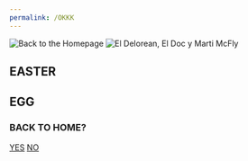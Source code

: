 ```yaml
---
permalink: /OKKK
---
```


<body>
    <section class="notFound">
        <div class="img">
        <img src="https://assets.codepen.io/5647096/backToTheHomepage.png" alt="Back to the Homepage"/>
        <img src="https://assets.codepen.io/5647096/Delorean.png" alt="El Delorean, El Doc y Marti McFly"/>
        </div>
      <link rel="stylesheet" href="/delorian.css">
        <div class="text">
        <h1>EASTER</h1>
        <h2>EGG</h2>
        <h3>BACK TO HOME?</h3>
        <a href="https://conyersschool.github.io/" class="yes">YES</a>
        <a href="https://www.youtube.com/watch?v=G3AfIvJBcGo">NO</a>
        </div>
    </section>
</body>


